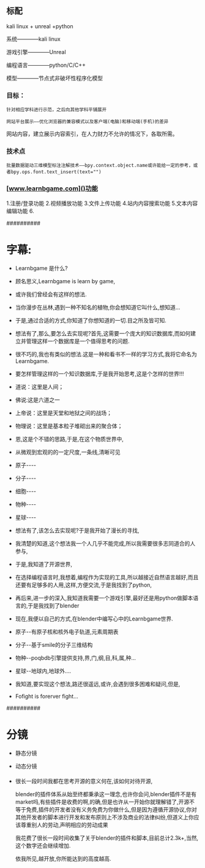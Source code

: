 ## 标配

kali linux + unreal +python


系统————kali linux

游戏引擎————Unreal

编程语言————python/C/C++

模型————节点式非破坏性程序化模型

### 目标：
	
	针对相应学科进行示范，之后向其他学科平铺展开

	网站平台展示——优化浏览器的兼容模式以及客户端(电脑)和移动端(手机)的差异



网站内容，建立展示内容索引，在人力财力不允许的情况下，各取所需。

### 技术点
	批量数据驱动三维模型标注注解技术——bpy.context.object.name或许能给一定的参考，或者bpy.ops.font.text_insert(text="")


### [www.learnbgame.com]()功能

1.注册/登录功能
2.视频播放功能
3.文件上传功能
4.站内内容搜索功能
5.文本内容编辑功能
6.



##########

# 字幕:

*	Learnbgame 是什么?

*	顾名思义,Learnbgame is learn by game,

*	或许我们曾经会有这样的想法.

*	当你漫步在丛林,遇到一种不知名的植物,你会想知道它叫什么,想知道...

*	于是,通过合适的方式,你知道了你想知道的一切.目之所及皆可知.

*	想法有了,那么,要怎么去实现呢?首先,这需要一个庞大的知识数据库,而如何建立并管理这样一个数据库是一个值得思考的问题.

*	很不巧的,我也有类似的想法.这是一种和看书不一样的学习方式,我将它命名为Learnbgame.

*	要怎样管理这样的一个知识数据库,于是我开始思考,这是个怎样的世界!!!

*	道说：这里是人间；

*	佛说:这是六道之一

*	上帝说：这里是天堂和地狱之间的战场；

*	物理说：这里是基本粒子堆砌出来的聚合体；

*	恩,这是个不错的思路,于是,在这个物质世界中,

*	从微观到宏观的的一定尺度,一条线,清晰可见

*	原子----
*	分子----
*	细胞----
*	物种----
*	星球----

*	想法有了,该怎么去实现呢?于是我开始了漫长的寻找,

*	我清楚的知道,这个想法我一个人几乎不能完成,所以我需要很多志同道合的人参与,
*	于是,我知道了开源世界, 
*	在选择编程语言时,我想着,编程作为实现的工具,所以越接近自然语言越好,而且还要有足够多的人用,这样,方便交流,于是我找到了python,
*	再后来,进一步的深入,我知道我需要一个游戏引擎,最好还是用python做脚本语言的,于是我找到了blender

*	现在,我便以自己的方式,在blender中编写心中的Learnbgame世界.

*	原子--有原子核和核外电子轨道,元素周期表

*	分子--基于smile的分子三维结构

*	物种--poqbdb引擎提供支持,界,门,纲,目,科,属,种...

*	星球--地球内,地球外....

*	我知道,要实现这个想法,路还很遥远,或许,会遇到很多困难和疑问,但是,

*	Fofight is forerver fight...

##########

# 分镜

* 静态分镜

* 动态分镜



####

*	很长一段时间我都在思考开源的意义何在,该如何对待开源,

	blender的插件体系从始至终都秉承这一理念,也许你会问,blender插件不是有market吗,有些插件是收费的啊,的确,但是也许从一开始你就理解错了,开源不等于免费,插件的开发者没有义务免费为你做什么,但是因为遵循开源协议,你对其他开发者的脚本进行开发和发布原则上不涉及商业的法律纠纷,但道义上你应该尊重别人的劳动,声明相应的劳动成果

	我花费了很长一段时间收集了关于blender的插件和脚本,目前总计2.3k+,当然,这个数字还会继续增加.

	

	依我所见,越开放,你所能达到的高度越高.

